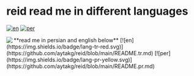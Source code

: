 # reid read me in different languages


[![en](https://img.shields.io/badge/lang-tr-red.svg)](https://github.com/aytakg/reid/blob/main/README.tr.md)  [![per](https://img.shields.io/badge/lang-pr-yellow.svg)](https://github.com/aytakg/reid/blob/main/README.pr.md)



<img src="https://github.com/user-attachments/assets/9add3239-328e-4914-b7d1-be23f10695c6" align="left"/>
**read me in persian and english below**
[![en](https://img.shields.io/badge/lang-tr-red.svg)](https://github.com/aytakg/reid/blob/main/README.tr.md)  [![per](https://img.shields.io/badge/lang-pr-yellow.svg)](https://github.com/aytakg/reid/blob/main/README.pr.md)

<br clear="left"/>
